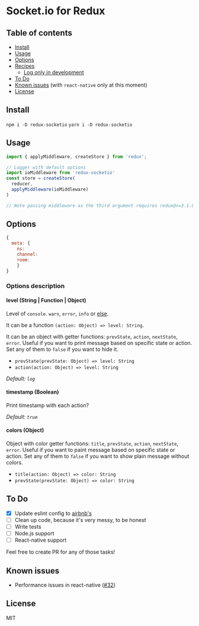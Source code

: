# Socket.io for Redux

## Table of contents
* [Install](#install)
* [Usage](#usage)
* [Options](#options)
* [Recipes](#recipes)
  * [Log only in development](#log-only-in-development)
* [To Do](#to-do)
* [Known issues](#known-issues) (with `react-native` only at this moment)
* [License](#license)

## Install
`npm i -D redux-socketio`
`yarn i -D redux-socketio`

## Usage
```javascript
import { applyMiddleware, createStore } from 'redux';

// Logger with default options
import ioMiddleware from 'redux-socketio'
const store = createStore(
  reducer,
  applyMiddleware(ioMiddleware)
)

// Note passing middleware as the third argument requires redux@>=3.1.0
```

## Options
```javascript
{
  meta: {
    ns:
    channel:
    room:
    }
}
```

### Options description

#### __level (String | Function | Object)__
Level of `console`. `warn`, `error`, `info` or [else](https://developer.mozilla.org/en/docs/Web/API/console).

It can be a function `(action: Object) => level: String`.

It can be an object with getter functions: `prevState`, `action`, `nextState`, `error`. Useful if you want to print
message based on specific state or action. Set any of them to `false` if you want to hide it.

* `prevState(prevState: Object) => level: String`
* `action(action: Object) => level: String`

*Default: `log`*

#### __timestamp (Boolean)__
Print timestamp with each action?

*Default: `true`*

#### __colors (Object)__
Object with color getter functions: `title`, `prevState`, `action`, `nextState`, `error`. Useful if you want to paint
message based on specific state or action. Set any of them to `false` if you want to show plain message without colors.

* `title(action: Object) => color: String`
* `prevState(prevState: Object) => color: String`

## To Do
- [x] Update eslint config to [airbnb's](https://www.npmjs.com/package/eslint-config-airbnb)
- [ ] Clean up code, because it's very messy, to be honest
- [ ] Write tests
- [ ] Node.js support
- [ ] React-native support

Feel free to create PR for any of those tasks!

## Known issues
* Performance issues in react-native ([#32](https://github.com/evgenyrodionov/redux-logger/issues/32))

## License
MIT
